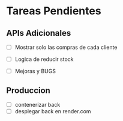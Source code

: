 # Tareas Pendientes

## APIs Adicionales

- [ ] Mostrar solo las compras de cada cliente
- [ ] Logica de reducir stock

- [ ] Mejoras y BUGS

## Produccion

- [ ] contenerizar back
- [ ] desplegar back en render.com